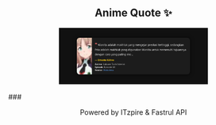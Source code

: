 <h2 align="center">Anime Quote ✨</h2>
<p align="center">
  <img src="quotes-img/2025-04-23_13-15-01.png" alt="Ernesta Kühne" width="300"/>
</p>
###
<p align="center">Powered by ITzpire & Fastrul API</p>
